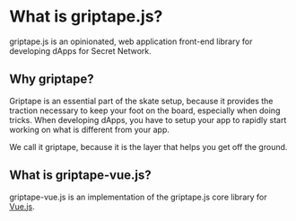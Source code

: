 # What is griptape.js?

griptape.js is an opinionated, web application front-end library for developing dApps for Secret Network.

## Why griptape?

Griptape is an essential part of the skate setup, because it provides the traction necessary to keep your foot on the
board, especially when doing tricks. When developing dApps, you have to setup your app to rapidly start working on what
is different from your app.

We call it griptape, because it is the layer that helps you get off the ground.

## What is griptape-vue.js?

griptape-vue.js is an implementation of the griptape.js core library for [Vue.js](https://v3.vuejs.org/).
